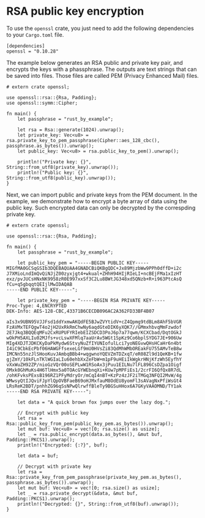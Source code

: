 # RSA public key encryption

To use the `openssl` crate, you just need to add the following dependencies to your `Cargo.toml` file.

```
[dependencies]
openssl = "0.10.28"
```

The example below generates an RSA public and private key pair, and
encrypts the keys with a phassphrase. The outputs are text strings that
can be saved into files. Those files are called PEM (Privacy Enhanced Mail) files.

```rust,editable
# extern crate openssl;

use openssl::rsa::{Rsa, Padding};
use openssl::symm::Cipher;

fn main() {
    let passphrase = "rust_by_example";

    let rsa = Rsa::generate(1024).unwrap();
    let private_key: Vec<u8> = rsa.private_key_to_pem_passphrase(Cipher::aes_128_cbc(), passphrase.as_bytes()).unwrap();
    let public_key: Vec<u8> = rsa.public_key_to_pem().unwrap();

    println!("Private key: {}", String::from_utf8(private_key).unwrap());
    println!("Public key: {}", String::from_utf8(public_key).unwrap());
}
```

Next, we can import public and private keys from the PEM document.
In the example, we demonstrate how to encrypt a byte array of data using the
public key. Such encrypted data can only be decrypted by the correspding private key.


```rust,editable
# extern crate openssl;

use openssl::rsa::{Rsa, Padding};

fn main() {
    let passphrase = "rust_by_example";
    
    let public_key_pem = "-----BEGIN PUBLIC KEY-----
MIGfMA0GCSqGSIb3DQEBAQUAA4GNADCBiQKBgQDC+Jx89MjzbWw9PPh0dffD+i2c
J7XMioLndImQvQiNJjZ00zyxjgt4+wkual+ZHhH94HIjRIeLI+ncBEjFMa1xIzHT
exz/pvJUCsHNxNK9958zR0E997xxSf3C2Lu8BWtJG348xd5QNzb+R+i963PtcAsQ
fCu+q5gbqqtQEIjlMwIDAQAB
-----END PUBLIC KEY-----";

    let private_key_pem = "-----BEGIN RSA PRIVATE KEY-----
Proc-Type: 4,ENCRYPTED
DEK-Info: AES-128-CBC,43371B6CECDB096AC2A362FD33BF4B07

aIs3x9UBN95VJJFsd1ddYxmwAKQdFE5BJwZVYtidV+cZ4Qpmg9tdBLm8AhF5bVGR
FzAVMxTEFQgwT4o2jH2UxRkRmChwNy6aqdGteDIK6yXQK7//GMmxhbvqMmFzwdof
2E7Jkq3BQQEqMFu2CxRUPUFYRIebEIZSDCD3PoJ6p7a77qwm/KCXCbad/DqtOGkJ
wOkPH5AXLIu02MJfs+vcLswXFMlq7aaUrAv5WGt1SpKz9Co6bplSYDG7JE+906Uw
MIg4XDJTJDKCKyDaPkMydw6StvyNuZfIYUNIofulLci7yoNEGvwQHsHCaHr6n4bt
I4iC9CbkEcPbf06HAWGFfsexeLGf9mU0HVsZi83QdMhWMbOREakFU755AMvTeB8w
IMCNn55nzJlSHooKuvJAmbqBBb4+wqgwnoYQEVZmTDZxqT/eR08Zl9d1QeKB+1fw
gjZmY/10kFLnTKlWGIaLIu60ehbXxZeFbW+m1pF9uHEiIkWgkrHNjKfzWh5EyfhY
vXxWuZH92ZP/nioGzVQr00oSEPLwW1RSoAx3jPuu1EILNu7lFL896CsDZpa1Oigf
OMxk0GhMuKs4H6TlHmx5a0TOAcGYWEbnqXi+KUw7pMPFiEs1/2crFI6QfQx8R7dL
/ohKFvksPExsB196RZ1PFyMdryOr/mCqI4nBT+KzPz4zJF2iTMGq3NFQI2MvW/4g
WMwsyQtIJQviFJpYlQpOVBFaeB69oHJMxfauM8OdEU8yomFl3sAVagNxPfiWsGt4
LRsReK2BDT/pnhhZG96qSsNPwQlrwffBleTy9BGSuHHox6A7GKyVAAOMND/TY1ak
-----END RSA PRIVATE KEY-----";

    let data = "A quick brown fox jumps over the lazy dog.";

    // Encrypt with public key
    let rsa = Rsa::public_key_from_pem(public_key_pem.as_bytes()).unwrap();
    let mut buf: Vec<u8> = vec![0; rsa.size() as usize];
    let _ = rsa.public_encrypt(data.as_bytes(), &mut buf, Padding::PKCS1).unwrap();
    println!("Encrypted: {:?}", buf);

    let data = buf;

    // Decrypt with private key
    let rsa = Rsa::private_key_from_pem_passphrase(private_key_pem.as_bytes(), passphrase.as_bytes()).unwrap();
    let mut buf: Vec<u8> = vec![0; rsa.size() as usize];
    let _ = rsa.private_decrypt(&data, &mut buf, Padding::PKCS1).unwrap();
    println!("Decrypted: {}", String::from_utf8(buf).unwrap());
}
```

